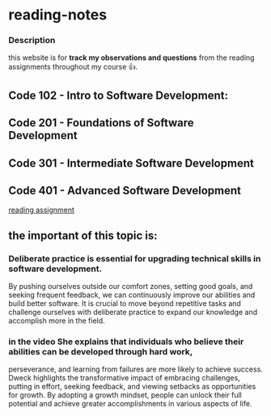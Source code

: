 # reading-notes
### Description 
this website is for  **track my observations and questions** from the reading assignments throughout my course :+1:.

##  Code 102 - Intro to Software Development:
##  Code 201 - Foundations of Software Development
##  Code 301 - Intermediate Software Development
## Code 401 - Advanced Software Development
[reading assignment](https://github.com/jadaan96/reading-notes/blob/main/reading%20assignment)

## the important of this topic is:

### Deliberate practice is essential for upgrading technical skills in software development.
 By pushing ourselves outside our comfort zones, setting good goals, and seeking frequent feedback,
 we can continuously improve our abilities and build better software.
 It is crucial to move beyond repetitive tasks and challenge ourselves with deliberate 
practice to expand our knowledge and accomplish more in the field.

### in the video She explains that individuals who believe their abilities can be developed through hard work,
perseverance, and learning from failures are more likely to achieve success.
Dweck highlights the transformative impact of embracing challenges,
putting in effort, seeking feedback, and viewing setbacks as opportunities for growth.
By adopting a growth mindset, people can unlock their full potential and achieve greater accomplishments in various aspects of life.
